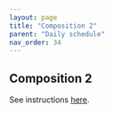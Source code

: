 ```yaml
---
layout: page
title: "Composition 2"
parent: "Daily schedule"
nav_order: 34
---
```



## Composition 2

See instructions [here](https://hellenike.github.io/textbook/practice/module5/portfolio/composition/).
